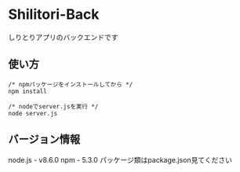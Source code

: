 # Shilitori-Back
しりとりアプリのバックエンドです

## 使い方

```
/* npmパッケージをインストールしてから */
npm install

/* nodeでserver.jsを実行 */
node server.js
```

## バージョン情報
node.js - v8.6.0
npm     - 5.3.0
パッケージ類はpackage.json見てください
